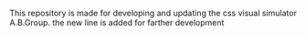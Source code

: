 This repository is made for developing and updating 
the css visual simulator A.B.Group.
the new line is added for farther development
